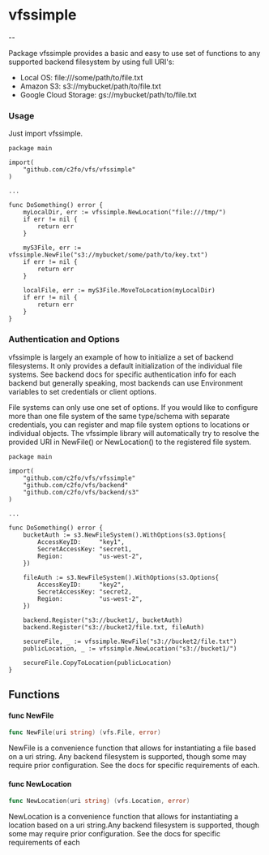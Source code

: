 # vfssimple

--

Package vfssimple provides a basic and easy to use set of functions to any
supported backend filesystem by using full URI's:

* Local OS:             file:///some/path/to/file.txt
* Amazon S3:            s3://mybucket/path/to/file.txt
* Google Cloud Storage: gs://mybucket/path/to/file.txt


### Usage

Just import vfssimple.

    package main
    
    import(
        "github.com/c2fo/vfs/vfssimple"
    )
    
    ...
    
    func DoSomething() error {
        myLocalDir, err := vfssimple.NewLocation("file:///tmp/")
        if err != nil {
            return err
        }
        
        myS3File, err := vfssimple.NewFile("s3://mybucket/some/path/to/key.txt")
        if err != nil {
            return err
        }
        
        localFile, err := myS3File.MoveToLocation(myLocalDir)
        if err != nil {
            return err
        }
    }


### Authentication and Options

vfssimple is largely an example of how to initialize a set of backend filesystems.  It only provides a default
initialization of the individual file systems.  See backend docs for specific authentication info for each backend but
generally speaking, most backends can use Environment variables to set credentials or client options.

File systems can only use one set of options. If you would like to configure more than one file system of the same type/schema with separate credentials,
you can register and map file system options to locations or individual objects. The vfssimple library will automatically try to
resolve the provided URI in NewFile() or NewLocation() to the registered file system.

    package main
    
    import(
        "github.com/c2fo/vfs/vfssimple"
        "github.com/c2fo/vfs/backend"
        "github.com/c2fo/vfs/backend/s3"
    )
    
    ...
    
    func DoSomething() error {
        bucketAuth := s3.NewFileSystem().WithOptions(s3.Options{
            AccessKeyID:     "key1",
            SecretAccessKey: "secret1,
            Region:          "us-west-2",
        })
        
        fileAuth := s3.NewFileSystem().WithOptions(s3.Options{
            AccessKeyID:     "key2",
            SecretAccessKey: "secret2,
            Region:          "us-west-2",
        })
        
        backend.Register("s3://bucket1/, bucketAuth)
        backend.Register("s3://bucket2/file.txt, fileAuth)
        
        secureFile, _ := vfssimple.NewFile("s3://bucket2/file.txt")
        publicLocation, _ := vfssimple.NewLocation("s3://bucket1/")
        
        secureFile.CopyToLocation(publicLocation)
    }


## Functions

#### func  NewFile

```go
func NewFile(uri string) (vfs.File, error)
```
NewFile is a convenience function that allows for instantiating a file based on
a uri string. Any backend filesystem is supported, though some may require prior
configuration. See the docs for specific requirements of each.

#### func  NewLocation

```go
func NewLocation(uri string) (vfs.Location, error)
```
NewLocation is a convenience function that allows for instantiating a location
based on a uri string.Any backend filesystem is supported, though some may
require prior configuration. See the docs for specific requirements of each
